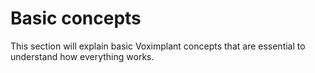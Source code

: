 <!-- vox.rank: 4 -->
# Basic concepts
This section will explain basic Voximplant concepts that are essential to understand how everything works.